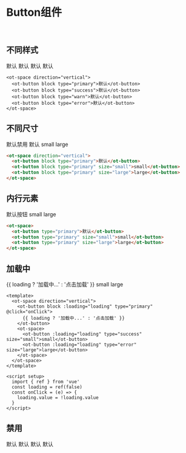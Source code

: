 # Button组件

<br>

## 不同样式

<div>
  <ot-space direction="vertical">
    <ot-button block type="primary">默认</ot-button>
    <ot-button block type="success">默认</ot-button>
    <ot-button block type="warn">默认</ot-button>
    <ot-button block type="error">默认</ot-button>
  </ot-space>
</div>

```html{2}
<ot-space direction="vertical">
  <ot-button block type="primary">默认</ot-button>
  <ot-button block type="success">默认</ot-button>
  <ot-button block type="warn">默认</ot-button>
  <ot-button block type="error">默认</ot-button>
</ot-space>
```

## 不同尺寸

<div>
  <ot-space direction="vertical">
    <ot-button block disabled>默认禁用</ot-button>
    <ot-button block type="primary">默认</ot-button>
    <ot-button block type="primary" size="small">small</ot-button>
    <ot-button block type="primary" size="large">large</ot-button>
  </ot-space>
</div>

```html
<ot-space direction="vertical">
  <ot-button block type="primary">默认</ot-button>
  <ot-button block type="primary" size="small">small</ot-button>
  <ot-button block type="primary" size="large">large</ot-button>
</ot-space>
```

## 内行元素

<div>
  <ot-space>
    <ot-button type="primary">默认按钮</ot-button>
    <ot-button type="primary" size="small">small</ot-button>
    <ot-button type="primary" size="large">large</ot-button>
  </ot-space>
</div>

```html
<ot-space>
  <ot-button type="primary">默认</ot-button>
  <ot-button type="primary" size="small">small</ot-button>
  <ot-button type="primary" size="large">large</ot-button>
</ot-space>
```

## 加载中

<div>
  <ot-space direction="vertical">
    <ot-button block :loading="loading" type="primary" @click="onClick">
      {{ loading ? '加载中...' : '点击加载' }}
    </ot-button>
    <ot-space>
      <ot-button :loading="loading" type="success" size="small">small</ot-button>
      <ot-button :loading="loading" type="error" size="large">large</ot-button>
    </ot-space>
  </ot-space>
</div>

```vue
<template>
  <ot-space direction="vertical">
    <ot-button block :loading="loading" type="primary" @click="onClick">
      {{ loading ? '加载中...' : '点击加载' }}
    </ot-button>
    <ot-space>
      <ot-button :loading="loading" type="success" size="small">small</ot-button>
      <ot-button :loading="loading" type="error" size="large">large</ot-button>
    </ot-space>
  </ot-space>
</template>

<script setup>
  import { ref } from 'vue'
  const loading = ref(false)
  const onClick = (e) => {
    loading.value = !loading.value
  }
</script>
```

## 禁用
<ot-space direction="vertical">
  <ot-button block type="primary" disabled>默认</ot-button>
  <ot-button block type="success" disabled>默认</ot-button>
  <ot-button block type="warn" disabled>默认</ot-button>
  <ot-button block type="error" disabled>默认</ot-button>
</ot-space>

<script setup>
  import { ref } from 'vue'
  const loading = ref(false)
  const onClick = (e) => {
    loading.value = !loading.value
  }
</script>
